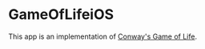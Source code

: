 GameOfLifeiOS
=============

This app is an implementation of [Conway's Game of Life](http://en.wikipedia.org/wiki/Conway's_Game_of_Life).
